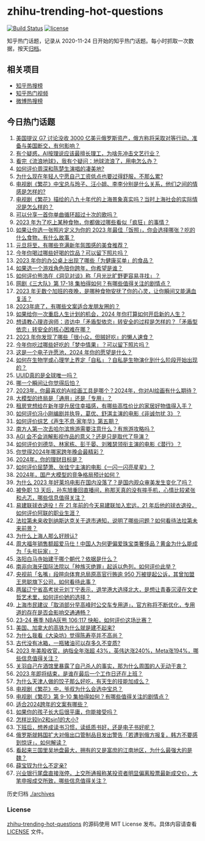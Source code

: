 # zhihu-trending-hot-questions

[![Build Status](https://github.com/justjavac/zhihu-trending-hot-questions/workflows/ci/badge.svg?branch=master)](https://github.com/justjavac/zhihu-trending-hot-questions/actions)
[![license](https://img.shields.io/github/license/justjavac/zhihu-trending-hot-questions)](https://github.com/justjavac/zhihu-trending-hot-questions/blob/master/LICENSE)

知乎热门话题，记录从 2020-11-24
日开始的知乎热门话题。每小时抓取一次数据，按天[归档](./archives)。

## 相关项目

- [知乎热搜榜](https://github.com/justjavac/zhihu-trending-top-search)
- [知乎热门视频](https://github.com/justjavac/zhihu-trending-hot-video)
- [微博热搜榜](https://github.com/justjavac/weibo-trending-hot-search)

## 今日热门话题

<!-- BEGIN -->
<!-- 最后更新时间 Sun Dec 31 2023 03:07:54 GMT+0800 (China Standard Time) -->

1. [美国提议 G7 讨论没收 3000 亿美元俄罗斯资产，俄方称将采取对等行动，准备与美国断交，有何影响？](https://www.zhihu.com/question/637389245)
1. [有个疑惑，AI按理说应该最擅长理工，为啥先冲击文艺行业？](https://www.zhihu.com/question/636389785)
1. [看完《流浪地球》，我有个疑问：地球流浪了，用电怎么办？](https://www.zhihu.com/question/637023228)
1. [如何评价周深和陈楚生演唱的凄美地?](https://www.zhihu.com/question/637406505)
1. [为什么现在年轻人宁愿自己工资低点也要过得舒服，不那么累?](https://www.zhihu.com/question/636907409)
1. [电视剧《繁花》中宝总与玲子、汪小姐、李李分别是什么关系，他们之间的情感是怎样的?](https://www.zhihu.com/question/637140485)
1. [电视剧《繁花》描绘的八九十年代的上海景象真实吗？当时上海社会的实际情况是怎么样的？](https://www.zhihu.com/question/637056678)
1. [可以分享一首你单曲循环超过十次的歌吗？](https://www.zhihu.com/question/634752182)
1. [2023 年为了吃上某种食物，你都做过哪些看似「疯狂」的事情？](https://www.zhihu.com/question/632156359)
1. [如果让你选一张照片定义为你的 2023 年最佳「饭照」，你会选择哪张？吃的什么食物，有什么故事？](https://www.zhihu.com/question/632156200)
1. [元旦将至，有哪些充满新年氛围感的美食推荐？](https://www.zhihu.com/question/633755032)
1. [今年你喝过哪些好喝的饮品？可以留下照片吗？](https://www.zhihu.com/question/634496225)
1. [2023 年你的办公桌上出现了哪些「为健康买单」的食品？](https://www.zhihu.com/question/632156395)
1. [如果选一个游戏角色陪你跨年，你希望是谁？](https://www.zhihu.com/question/635607711)
1. [如何评价熊浩在《洞见对谈》称「月光比旷野更容易寻找」？](https://www.zhihu.com/question/637238750)
1. [网剧《三大队》第 17-18 集拍得如何？有哪些值得关注的剧情点？](https://www.zhihu.com/question/637411143)
1. [2023 年无数个加班的夜晚，是哪种食物安抚了你的心灵，让你瞬间又能满血复活？](https://www.zhihu.com/question/632156382)
1. [2023年底了，有哪些文案适合发朋友圈的？](https://www.zhihu.com/question/635091008)
1. [如果给你一次重启人生计划的机会，2024 年你打算如何开启新的人生？](https://www.zhihu.com/question/633815897)
1. [想请教心理咨询师：咨访中「矛盾型依恋」转安全的过程是怎样的？「矛盾型依恋」转安全的核心困难在哪？](https://www.zhihu.com/question/633315338)
1. [2023 年你发现了哪些「很小众，但贼好吃」的懒人速食？](https://www.zhihu.com/question/632156381)
1. [今年你吃过哪些好吃的「梦中情果」？可以留下照片吗？](https://www.zhihu.com/question/634495984)
1. [这是一个电子许愿池，2024 年你的愿望是什么？](https://www.zhihu.com/question/637417175)
1. [如何在生物学或心理学上界定「自私」？自私是生物演化到什么阶段开始出现的？](https://www.zhihu.com/question/632952786)
1. [UUID真的是全球唯一吗？](https://www.zhihu.com/question/271435468)
1. [哪一个瞬间让你觉得后怕？](https://www.zhihu.com/question/632407667)
1. [2023年，你最喜欢的AI绘画工具是哪个？2024年，你对AI绘画有什么期待？](https://www.zhihu.com/question/636440314)
1. [大模型的终局是「通用」还是「专用」？](https://www.zhihu.com/question/636099862)
1. [租房党想给在新年提升居住幸福感，有哪些高性价比的家居好物值得入手？](https://www.zhihu.com/question/634374741)
1. [如何评价冯小刚编剧并执导，葛优、舒淇主演的电影《非诚勿扰 3》？](https://www.zhihu.com/question/607954013)
1. [如何评价综艺《声生不息·家年华》第五期？](https://www.zhihu.com/question/637390549)
1. [南方人第一次去哈尔滨旅游需要注意什么？有旅游攻略吗？](https://www.zhihu.com/question/637396154)
1. [AGI 会不会消解影视作品的意义？还是只是取代了导演？](https://www.zhihu.com/question/635942442)
1. [如何评价刘德华、林家栋、彭于晏、刘雅瑟领衔主演的电影《潜行》？](https://www.zhihu.com/question/637334154)
1. [你觉得2024年哪家跨年晚会最精彩？](https://www.zhihu.com/question/637396798)
1. [2024年，你的理财目标是？](https://www.zhihu.com/question/637273427)
1. [如何评价屈楚萧、张佳宁主演的电影《一闪一闪亮星星》？](https://www.zhihu.com/question/636157557)
1. [2024年，国产大模型的竞争格局预计如何？](https://www.zhihu.com/question/636100562)
1. [为什么 2023 年好莱坞电影在国内没落了？是国内观众审美发生变化了吗？](https://www.zhihu.com/question/636451250)
1. [被免职 13 天后，孙东旭重回直播间，称那天真的没有摔手机，心情比较紧张和忐忑，哪些信息值得关注？](https://www.zhihu.com/question/637387531)
1. [易建联球衣退役！在 21 年前的今天易建联加入宏远，21 年后他的球衣退役，如何评价阿联的职业生涯？](https://www.zhihu.com/question/637346611)
1. [法拉第未来收到纳斯达克关于退市通知，说明了哪些问题？如何看待法拉第未来前景？](https://www.zhihu.com/question/637298735)
1. [为什么上海人那么好辨认?](https://www.zhihu.com/question/315265750)
1. [周大福年销售额超爱马仕！中国人为何更偏爱珠宝类奢侈品？黄金为什么能成为「头号玩家」？](https://www.zhihu.com/question/637277889)
1. [洛阳白马寺始建于哪个朝代？依据是什么？](https://www.zhihu.com/question/51245100)
1. [南非向海牙国际法院以「种族灭绝罪」起诉以色列，如何评价此举？](https://www.zhihu.com/question/637390965)
1. [央视前「名嘴」段暄向体育总局原高官行贿逾 950 万被提起公诉，其曾加盟王思聪旗下公司，如何看待此事？](https://www.zhihu.com/question/637397273)
1. [两届辽宁省高考状元刘丁宁表示，退学港大选择北大，是想让青春沉浸在文史哲艺术里，如何评价她的选择？](https://www.zhihu.com/question/637392669)
1. [上海市民建议「取消部分早高峰时公交车专用道」，官方称将不断优化，专用道的存在是否会影响交通通畅？](https://www.zhihu.com/question/637274254)
1. [23-24 赛季 NBA灰熊 106:117 快船，如何评价这场比赛？](https://www.zhihu.com/question/637394910)
1. [美国、加拿大的高铁为什么就是建不起来?](https://www.zhihu.com/question/636530207)
1. [为什么我看《大染坊》觉得陈寿亭并不高尚？](https://www.zhihu.com/question/565999899)
1. [古代没有冰箱，一瓶猪油可以存多久不变质?](https://www.zhihu.com/question/636408596)
1. [2023 年美股收官，纳指全年涨超 43%，英伟达涨240%，Meta涨194%，哪些信息值得关注？](https://www.zhihu.com/question/637389231)
1. [关羽自己在酒馆里暴露了自己杀人的事实，那为什么周围的人无动于衷？](https://www.zhihu.com/question/634570168)
1. [2023 年即将结束，是谁在最后一个工作日还在上班？](https://www.zhihu.com/question/637248325)
1. [为什么天津人做的饺子那么好吃，有天生的技能加成么？](https://www.zhihu.com/question/433016168)
1. [电视剧《繁花》中，爷叔为什么会选中宝总？](https://www.zhihu.com/question/637095810)
1. [电视剧《繁花》第 9-10 集拍得如何？有哪些值得关注的剧情点？](https://www.zhihu.com/question/637411326)
1. [适合2024跨年的文案有哪些？](https://www.zhihu.com/question/637162936)
1. [如果你的孩子长大后很平庸，你能接受吗？](https://www.zhihu.com/question/637231946)
1. [怎样比较ln2和sin1的大小?](https://www.zhihu.com/question/594600112)
1. [下班后，想养成读书习惯，读纸质书好，还是电子书好呢？](https://www.zhihu.com/question/630000089)
1. [俄罗斯就韩国扩大对俄出口管制品目发出警告「若遭到俄方报复，韩方不要感到惊讶」，如何解读？](https://www.zhihu.com/question/637266041)
1. [看起来三国里吴地盘最大，拥有的又是富庶的江南地区，为什么最强大的是魏？](https://www.zhihu.com/question/637171655)
1. [薛宝钗为什么不定亲?](https://www.zhihu.com/question/637152832)
1. [兴业银行尾盘直接涨停，上交所通报称某投资者明显偏离股票最新成交价，大笔申报成交所致，哪些信息值得关注？](https://www.zhihu.com/question/637347956)

<!-- END -->

历史归档 [./archives](./archives)

### License

[zhihu-trending-hot-questions](https://github.com/justjavac/zhihu-trending-hot-questions)
的源码使用 MIT License 发布。具体内容请查看 [LICENSE](./LICENSE) 文件。
